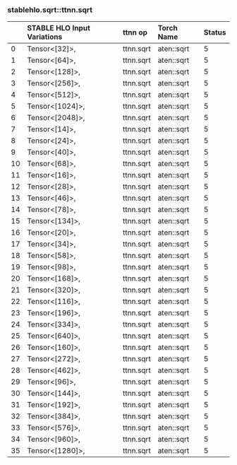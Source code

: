 
### stablehlo.sqrt::ttnn.sqrt


||STABLE HLO Input Variations|ttnn op|Torch Name|Status|
| :--- | :--- | :--- | :--- | :--- |
|0|Tensor<[32]>,|ttnn.sqrt|aten::sqrt|5|
|1|Tensor<[64]>,|ttnn.sqrt|aten::sqrt|5|
|2|Tensor<[128]>,|ttnn.sqrt|aten::sqrt|5|
|3|Tensor<[256]>,|ttnn.sqrt|aten::sqrt|5|
|4|Tensor<[512]>,|ttnn.sqrt|aten::sqrt|5|
|5|Tensor<[1024]>,|ttnn.sqrt|aten::sqrt|5|
|6|Tensor<[2048]>,|ttnn.sqrt|aten::sqrt|5|
|7|Tensor<[14]>,|ttnn.sqrt|aten::sqrt|5|
|8|Tensor<[24]>,|ttnn.sqrt|aten::sqrt|5|
|9|Tensor<[40]>,|ttnn.sqrt|aten::sqrt|5|
|10|Tensor<[68]>,|ttnn.sqrt|aten::sqrt|5|
|11|Tensor<[16]>,|ttnn.sqrt|aten::sqrt|5|
|12|Tensor<[28]>,|ttnn.sqrt|aten::sqrt|5|
|13|Tensor<[46]>,|ttnn.sqrt|aten::sqrt|5|
|14|Tensor<[78]>,|ttnn.sqrt|aten::sqrt|5|
|15|Tensor<[134]>,|ttnn.sqrt|aten::sqrt|5|
|16|Tensor<[20]>,|ttnn.sqrt|aten::sqrt|5|
|17|Tensor<[34]>,|ttnn.sqrt|aten::sqrt|5|
|18|Tensor<[58]>,|ttnn.sqrt|aten::sqrt|5|
|19|Tensor<[98]>,|ttnn.sqrt|aten::sqrt|5|
|20|Tensor<[168]>,|ttnn.sqrt|aten::sqrt|5|
|21|Tensor<[320]>,|ttnn.sqrt|aten::sqrt|5|
|22|Tensor<[116]>,|ttnn.sqrt|aten::sqrt|5|
|23|Tensor<[196]>,|ttnn.sqrt|aten::sqrt|5|
|24|Tensor<[334]>,|ttnn.sqrt|aten::sqrt|5|
|25|Tensor<[640]>,|ttnn.sqrt|aten::sqrt|5|
|26|Tensor<[160]>,|ttnn.sqrt|aten::sqrt|5|
|27|Tensor<[272]>,|ttnn.sqrt|aten::sqrt|5|
|28|Tensor<[462]>,|ttnn.sqrt|aten::sqrt|5|
|29|Tensor<[96]>,|ttnn.sqrt|aten::sqrt|5|
|30|Tensor<[144]>,|ttnn.sqrt|aten::sqrt|5|
|31|Tensor<[192]>,|ttnn.sqrt|aten::sqrt|5|
|32|Tensor<[384]>,|ttnn.sqrt|aten::sqrt|5|
|33|Tensor<[576]>,|ttnn.sqrt|aten::sqrt|5|
|34|Tensor<[960]>,|ttnn.sqrt|aten::sqrt|5|
|35|Tensor<[1280]>,|ttnn.sqrt|aten::sqrt|5|
